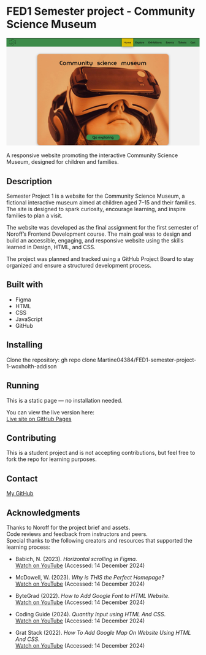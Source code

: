 # FED1 Semester project - Community Science Museum

![Screenshot of homepage](./assets/screenshot-community-science-museum-homepage.jpg)

A responsive website promoting the interactive Community Science Museum, designed for children and families.

## Description

Semester Project 1 is a website for the Community Science Museum, a fictional interactive museum aimed at children aged 7–15 and their families. The site is designed to spark curiosity, encourage learning, and inspire families to plan a visit.

The website was developed as the final assignment for the first semester of Noroff’s Frontend Development course. The main goal was to design and build an accessible, engaging, and responsive website using the skills learned in Design, HTML, and CSS.

The project was planned and tracked using a GitHub Project Board to stay organized and ensure a structured development process.

## Built with

- Figma
- HTML
- CSS
- JavaScript
- GitHub

## Installing

Clone the repository: gh repo clone Martine04384/FED1-semester-project-1-woxholth-addison

## Running

This is a static page — no installation needed.

You can view the live version here:  
[Live site on GitHub Pages](https://martine04384.github.io/FED1-semester-project-1-woxholth-addison/)

## Contributing

This is a student project and is not accepting contributions, but feel free to fork the repo for learning purposes.

## Contact

[My GitHub](https://github.com/martine04384)

## Acknowledgments

Thanks to Noroff for the project brief and assets.  
Code reviews and feedback from instructors and peers.  
Special thanks to the following creators and resources that supported the learning process:

- Babich, N. (2023). _Horizontal scrolling in Figma_.  
  [Watch on YouTube](https://youtu.be/Mrf2VwqopTw?si=H4NjfSQh0G9ULtf_) (Accessed: 14 December 2024)

- McDowell, W. (2023). _Why is THIS the Perfect Homepage?_  
  [Watch on YouTube](https://youtu.be/WgXU7XAZYmQ?si=Ktylr7S9ouiJjXWW) (Accessed: 14 December 2024)

- ByteGrad (2022). _How to Add Google Font to HTML Website_.  
  [Watch on YouTube](https://youtu.be/iIqgW-stZmE?si=FzwJESzLGcd-KOpl) (Accessed: 14 December 2024)

- Coding Guide (2024). _Quantity Input using HTML And CSS_.  
  [Watch on YouTube](https://youtu.be/KSqEslh5CCc?si=pb9WZTU4cFALOa57) (Accessed: 14 December 2024)

- Grat Stack (2022). _How To Add Google Map On Website Using HTML And CSS_.  
  [Watch on YouTube](https://www.youtube.com/watch?v=4U_AAGHzTok) (Accessed: 14 December 2024)
